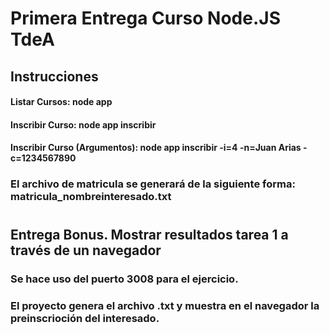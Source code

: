 # Primera Entrega Curso Node.JS TdeA

## Instrucciones
#### Listar Cursos: node app
#### Inscribir Curso: node app inscribir
#### Inscribir Curso (Argumentos): node app inscribir -i=4 -n=Juan Arias -c=1234567890

### El archivo de matricula se generará de la siguiente forma: matricula_nombreinteresado.txt

#

## Entrega Bonus. Mostrar resultados tarea 1 a través de un navegador
### Se hace uso del puerto 3008 para el ejercicio.
### El proyecto genera el archivo .txt y muestra en el navegador la preinscrioción del interesado.
